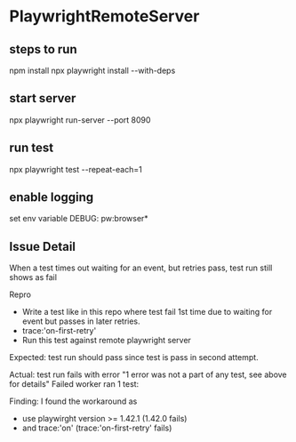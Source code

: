 # PlaywrightRemoteServer

## steps to run
npm install
npx playwright install --with-deps

## start server
npx playwright run-server --port 8090

## run test
npx playwright test --repeat-each=1

## enable logging
set env variable DEBUG: pw:browser*

## Issue Detail
When a test times out waiting for an event, but retries pass, test run still shows as fail

Repro
- Write a test like in this repo where test fail 1st time due to waiting for event but passes in later retries.
- trace:'on-first-retry'
- Run this test against remote playwright server 

Expected:
test run should pass since test is pass in second attempt.

Actual:
test run fails with error "1 error was not a part of any test, see above for details"
Failed worker ran 1 test:

Finding:
I found the workaround as
- use playwirght version >= 1.42.1 (1.42.0 fails)
- and trace:'on' (trace:'on-first-retry' fails)
